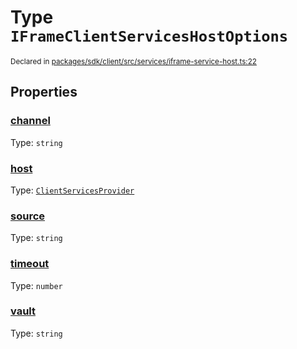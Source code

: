 # Type `IFrameClientServicesHostOptions`
<sub>Declared in [packages/sdk/client/src/services/iframe-service-host.ts:22](https://github.com/dxos/dxos/blob/29a91026f/packages/sdk/client/src/services/iframe-service-host.ts#L22)</sub>




## Properties
### [channel](https://github.com/dxos/dxos/blob/29a91026f/packages/sdk/client/src/services/iframe-service-host.ts#L25)
Type: <code>string</code>




### [host](https://github.com/dxos/dxos/blob/29a91026f/packages/sdk/client/src/services/iframe-service-host.ts#L23)
Type: <code>[ClientServicesProvider](/api/@dxos/client/interfaces/ClientServicesProvider)</code>




### [source](https://github.com/dxos/dxos/blob/29a91026f/packages/sdk/client/src/services/iframe-service-host.ts#L24)
Type: <code>string</code>




### [timeout](https://github.com/dxos/dxos/blob/29a91026f/packages/sdk/client/src/services/iframe-service-host.ts#L27)
Type: <code>number</code>




### [vault](https://github.com/dxos/dxos/blob/29a91026f/packages/sdk/client/src/services/iframe-service-host.ts#L26)
Type: <code>string</code>





